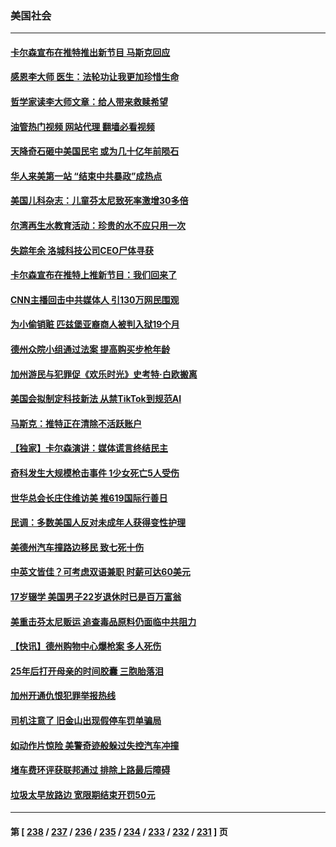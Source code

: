 ### 美国社会
---
#### [卡尔森宣布在推特推出新节目 马斯克回应](../../pages/ncid1078160/n13993185.md?05110445) 
#### [感恩李大师 医生：法轮功让我更加珍惜生命](../../pages/ncid1078160/n13992708.md?05110445) 
#### [哲学家读李大师文章：给人带来救赎希望](../../pages/ncid1078160/n13993065.md?05110445) 
#### [油管热门视频 网站代理 翻墙必看视频](http://138.2.39.72:81/youtube.html?epic-marker?05110445)
#### [天降奇石砸中美国民宅 或为几十亿年前陨石](../../pages/ncid1078160/n13992768.md?05110445) 
#### [华人来美第一站 “结束中共暴政”成热点](../../pages/ncid1078160/n13992721.md?05110445) 
#### [美国儿科杂志：儿童芬太尼致死率激增30多倍](../../pages/ncid1078160/n13992716.md?05110445) 
#### [尔湾再生水教育活动：珍贵的水不应只用一次](../../pages/ncid1078160/n13992624.md?05110445) 
#### [失踪年余 洛城科技公司CEO尸体寻获](../../pages/ncid1078160/n13992572.md?05110445) 
#### [卡尔森宣布在推特上推新节目：我们回来了](../../pages/ncid1078160/n13992505.md?05110445) 
#### [CNN主播回击中共媒体人 引130万网民围观](../../pages/ncid1078160/n13991849.md?05110445) 
#### [为小偷销赃 匹兹堡亚裔商人被判入狱19个月](../../pages/ncid1078160/n13991836.md?05110445) 
#### [德州众院小组通过法案 提高购买步枪年龄](../../pages/ncid1078160/n13991778.md?05110445) 
#### [加州游民与犯罪促《欢乐时光》史考特·白欧搬离](../../pages/ncid1078160/n13991754.md?05110445) 
#### [美国会拟制定科技新法 从禁TikTok到规范AI](../../pages/ncid1078160/n13991543.md?05110445) 
#### [马斯克：推特正在清除不活跃账户](../../pages/ncid1078160/n13991546.md?05110445) 
#### [【独家】卡尔森演讲：媒体谎言终结民主](../../pages/ncid1078160/n13991576.md?05110445) 
#### [奇科发生大规模枪击事件  1少女死亡5人受伤](../../pages/ncid1078160/n13990978.md?05110445) 
#### [世华总会长庄住维访美 推619国际行善日](../../pages/ncid1078160/n13990888.md?05110445) 
#### [民调：多数美国人反对未成年人获得变性护理](../../pages/ncid1078160/n13990728.md?05110445) 
#### [美德州汽车撞路边移民 致七死十伤](../../pages/ncid1078160/n13990563.md?05110445) 
#### [中英文皆佳？可考虑双语兼职 时薪可达60美元](../../pages/ncid1078160/n13989897.md?05110445) 
#### [17岁辍学 美国男子22岁退休时已是百万富翁](../../pages/ncid1078160/n13989958.md?05110445) 
#### [美重击芬太尼贩运 追查毒品原料仍面临中共阻力](../../pages/ncid1078160/n13989834.md?05110445) 
#### [【快讯】德州购物中心爆枪案 多人死伤](../../pages/ncid1078160/n13989831.md?05110445) 
#### [25年后打开母亲的时间胶囊 三胞胎落泪](../../pages/ncid1078160/n13989472.md?05110445) 
#### [加州开通仇恨犯罪举报热线](../../pages/ncid1078160/n13989477.md?05110445) 
#### [司机注意了 旧金山出现假停车罚单骗局](../../pages/ncid1078160/n13989473.md?05110445) 
#### [如动作片惊险 美警奇迹般躲过失控汽车冲撞](../../pages/ncid1078160/n13989279.md?05110445) 
#### [堵车费环评获联邦通过 排除上路最后障碍](../../pages/ncid1078160/n13989275.md?05110445) 
#### [垃圾太早放路边 宽限期结束开罚50元](../../pages/ncid1078160/n13989316.md?05110445) 

---
#### 第 [ [238](./238.md?05110445) / [237](./237.md?05110445) / [236](./236.md?05110445) / [235](./235.md?05110445) / [234](./234.md?05110445) / [233](./233.md?05110445) / [232](./232.md?05110445) / [231](./231.md?05110445) ] 页

